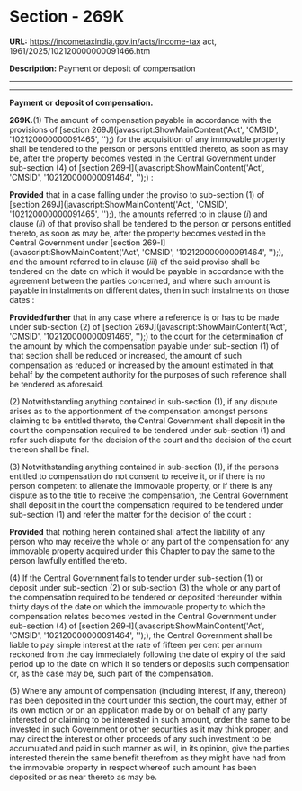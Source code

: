 # Section - 269K

**URL:** https://incometaxindia.gov.in/acts/income-tax act, 1961/2025/102120000000091466.htm

**Description:** Payment or deposit of compensation

---

****  
  
**Payment or deposit of compensation.**

**269K.**(1) The amount of compensation payable in accordance with the provisions of [section 269J](javascript:ShowMainContent\('Act', 'CMSID', '102120000000091465', ''\);) for the acquisition of any immovable property shall be tendered to the person or persons entitled thereto, as soon as may be, after the property becomes vested in the Central Government under sub-section (4) of [section 269-I](javascript:ShowMainContent\('Act', 'CMSID', '102120000000091464', ''\);) :

**Provided** that in a case falling under the proviso to sub-section (1) of [section 269J](javascript:ShowMainContent\('Act', 'CMSID', '102120000000091465', ''\);), the amounts referred to in clause (_i_) and clause (_ii_) of that proviso shall be tendered to the person or persons entitled thereto, as soon as may be, after the property becomes vested in the Central Government under [section 269-I](javascript:ShowMainContent\('Act', 'CMSID', '102120000000091464', ''\);), and the amount referred to in clause (_iii_) of the said proviso shall be tendered on the date on which it would be payable in accordance with the agreement between the parties concerned, and where such amount is payable in instalments on different dates, then in such instalments on those dates :

**Providedfurther** that in any case where a reference is or has to be made under sub-section (2) of [section 269J](javascript:ShowMainContent\('Act', 'CMSID', '102120000000091465', ''\);) to the court for the determination of the amount by which the compensation payable under sub-section (1) of that section shall be reduced or increased, the amount of such compensation as reduced or increased by the amount estimated in that behalf by the competent authority for the purposes of such reference shall be tendered as aforesaid.

(2) Notwithstanding anything contained in sub-section (1), if any dispute arises as to the apportionment of the compensation amongst persons claiming to be entitled thereto, the Central Government shall deposit in the court the compensation required to be tendered under sub-section (1) and refer such dispute for the decision of the court and the decision of the court thereon shall be final.

(3) Notwithstanding anything contained in sub-section (1), if the persons entitled to compensation do not consent to receive it, or if there is no person competent to alienate the immovable property, or if there is any dispute as to the title to receive the compensation, the Central Government shall deposit in the court the compensation required to be tendered under sub-section (1) and refer the matter for the decision of the court :

**Provided** that nothing herein contained shall affect the liability of any person who may receive the whole or any part of the compensation for any immovable property acquired under this Chapter to pay the same to the person lawfully entitled thereto.

(4) If the Central Government fails to tender under sub-section (1) or deposit under sub-section (2) or sub-section (3) the whole or any part of the compensation required to be tendered or deposited thereunder within thirty days of the date on which the immovable property to which the compensation relates becomes vested in the Central Government under sub-section (4) of [section 269-I](javascript:ShowMainContent\('Act', 'CMSID', '102120000000091464', ''\);), the Central Government shall be liable to pay simple interest at the rate of fifteen per cent per annum reckoned from the day immediately following the date of expiry of the said period up to the date on which it so tenders or deposits such compensation or, as the case may be, such part of the compensation.

(5) Where any amount of compensation (including interest, if any, thereon) has been deposited in the court under this section, the court may, either of its own motion or on an application made by or on behalf of any party interested or claiming to be interested in such amount, order the same to be invested in such Government or other securities as it may think proper, and may direct the interest or other proceeds of any such investment to be accumulated and paid in such manner as will, in its opinion, give the parties interested therein the same benefit therefrom as they might have had from the immovable property in respect whereof such amount has been deposited or as near thereto as may be.